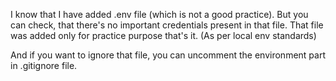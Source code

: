 I know that I have added .env file (which is not a good practice). 
But you can check, that there's no important credentials present in that file. 
That file was added only for practice purpose that's it. (As per local env standards)

And if you want to ignore that file, you can uncomment the environment part in .gitignore file.
